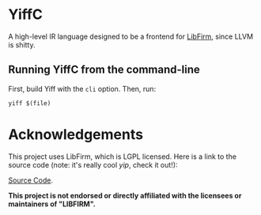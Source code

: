 # YiffC
A high-level IR language designed to be a frontend for [LibFirm](https://github.com/libfirm/libfirm), since LLVM is shitty.


## Running YiffC from the command-line

First, build Yiff with the `cli` option. Then, run:

```
yiff $(file)
```

# Acknowledgements

This project uses LibFirm, which is LGPL licensed. Here is a link to the source code (note: it's really cool *yip*, check it out!):

[Source Code](https://github.com/libfirm/libfirm).

**This project is not endorsed or directly affiliated with the licensees or maintainers of "LIBFIRM".**
